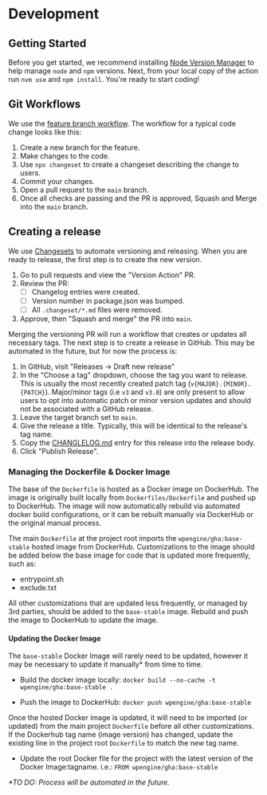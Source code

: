 # Development

## Getting Started

Before you get started, we recommend installing [Node Version Manager](https://github.com/nvm-sh/nvm#installing-and-updating) to help manage `node` and `npm` versions. Next, from your local copy of the action run `nvm use` and `npm install`. You're ready to start coding!

## Git Workflows

We use the [feature branch workflow](https://www.atlassian.com/git/tutorials/comparing-workflows/feature-branch-workflow). The workflow for a typical code change looks like this:

1. Create a new branch for the feature.
2. Make changes to the code.
3. Use `npx changeset` to create a changeset describing the change to users.
4. Commit your changes.
5. Open a pull request to the `main` branch.
6. Once all checks are passing and the PR is approved, Squash and Merge into the `main` branch.

## Creating a release

We use [Changesets](https://github.com/changesets/changesets) to automate versioning and releasing. When you are ready to release, the first step is to create the new version.

1. Go to pull requests and view the "Version Action" PR.
2. Review the PR:
    - [ ] Changelog entries were created.
    - [ ] Version number in package.json was bumped.
    - [ ] All `.changeset/*.md` files were removed.
3. Approve, then "Squash and merge" the PR into `main`.

Merging the versioning PR will run a workflow that creates or updates all necessary tags. The next step is to create a release in GitHub. This may be automated in the future, but for now the process is:

1. In GitHub, visit "Releases -> Draft new release"
2. In the "Choose a tag" dropdown, choose the tag you want to release. This is usually the most recently created patch tag (`v{MAJOR}.{MINOR}.{PATCH}`). Major/minor tags (i.e `v3` and `v3.0`) are only present to allow users to opt into automatic patch or minor version updates and should not be associated with a GitHub release.
3. Leave the target branch set to `main`.
4. Give the release a title. Typically, this will be identical to the release's tag name.
5. Copy the [CHANGLELOG.md](./CHANGELOG.md) entry for this release into the release body.
6. Click "Publish Release".

### Managing the Dockerfile & Docker Image

The base of the `Dockerfile` is hosted as a Docker image on DockerHub. The image is originally built locally from `Dockerfiles/Dockerfile` and pushed up to DockerHub. The image will now automatically rebuild via automated docker build configurations, or it can be rebuilt manually via DockerHub or the original manual process.

The main `Dockerfile` at the project root imports the `wpengine/gha:base-stable` hosted image from DockerHub. Customizations to the image should be added below the base image for code that is updated more frequently, such as:
- entrypoint.sh
- exclude.txt

All other customizations that are updated less frequently, or managed by 3rd parties, should be added to the `base-stable` image. Rebuild and push the image to DockerHub to update the image.

#### Updating the Docker Image
The `base-stable` Docker Image will rarely need to be updated, however it may be necessary to update it manually* from time to time.

- Build the docker image locally:
`docker build --no-cache -t wpengine/gha:base-stable . `

- Push the image to DockerHub:
`docker push wpengine/gha:base-stable`

Once the hosted Docker image is updated, it will need to be imported (or updated) from the main project `Dockerfile` before all other customizations. If the Dockerhub tag name (image version) has changed, update the existing line in the project root `Dockerfile` to match the new tag name.
- Update the root Docker file for the project with the latest version of the Docker Image:tagname. i.e.:
`FROM wpengine/gha:base-stable`

_*TO DO: Process will be automated in the future._
